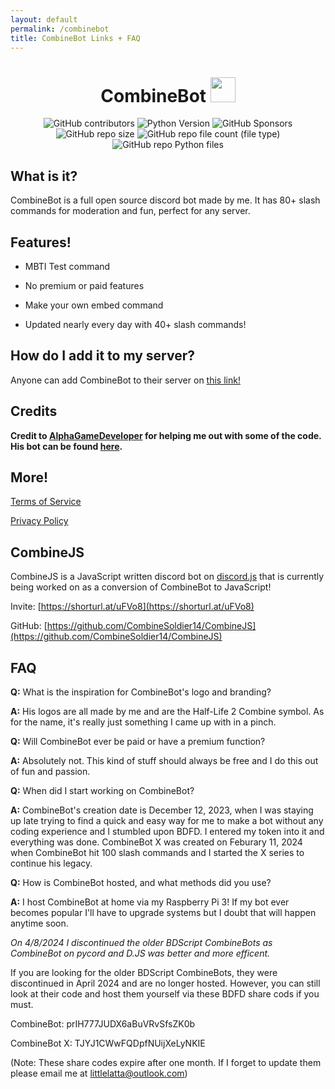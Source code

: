 ```yaml
---
layout: default
permalink: /combinebot
title: CombineBot Links + FAQ
---
```


<h1 align="center">CombineBot <img src="https://i.postimg.cc/sDXM4zL5/combinebot.png", style="width:40px;height:40px;" /></h1>

<!-- ![alt text](https://cdn.discordapp.com/app-icons/1225220764861730867/f66bd4beb4f1ebee0685d8c5cfd646bb.png?size=256) -->

<p align="center">
  <img alt="GitHub contributors" src="https://img.shields.io/github/contributors/CombineSoldier14/UltraBot">
  <img alt="Python Version" src="https://img.shields.io/badge/Python-3.11-yellow">
  <img alt="GitHub Sponsors" src="https://img.shields.io/github/sponsors/UltraBot">
  <img alt="GitHub repo size" src="https://img.shields.io/github/repo-size/CombineSoldier14/UltraBot">
  <img alt="GitHub repo file count (file type)" src="https://img.shields.io/github/directory-file-count/CombineSoldier14/UltraBot?type=file">
  <img alt="GitHub repo Python files" src="https://img.shields.io/github/directory-file-count/CombineSoldier14/UltraBot?type=file&logo=python&label=Python%20files&extension=py">
</p>

## What is it?
CombineBot is a full open source discord bot made by me. It has 80+ slash commands for moderation and fun, perfect for any server.

## Features!
* MBTI Test command

* No premium or paid features

* Make your own embed command

* Updated nearly every day with 40+ slash commands!

## How do I add it to my server?
Anyone can add CombineBot to their server on [this link!](https://discord.com/oauth2/authorize?client_id=1225220764861730867)

## Credits
**Credit to [AlphaGameDeveloper](https://github.com/AlphaGameDeveloper) for helping me out with some of the code.  His bot can be found [here](https://github.com/AlphaGameDeveloper/AlphaGameBot).**

## More!
[Terms of Service](https://combinebot.blogspot.com/p/combinebot-terms-of-service.html)

[Privacy Policy](https://combinebot.blogspot.com/p/combinebot-privacy-policy.html)

## CombineJS
CombineJS is a JavaScript written discord bot on [discord.js](https://discord.js.org) that is currently being worked on as a conversion of CombineBot to JavaScript!

Invite: [https://shorturl.at/uFVo8](https://shorturl.at/uFVo8)

GitHub:  [https://github.com/CombineSoldier14/CombineJS](https://github.com/CombineSoldier14/CombineJS)

## FAQ

**Q:** What is the inspiration for CombineBot's logo and branding?

**A:** His logos are all made by me and are the Half-Life 2 Combine symbol. As for the name, it's really just something I came up with in a pinch.

**Q:** Will CombineBot ever be paid or have a premium function?

**A:** Absolutely not. This kind of stuff should always be free and I do this out of fun and passion.

**Q:** When did I start working on CombineBot?

**A:** CombineBot's creation date is December 12, 2023, when I was staying up late trying to find a quick and easy way for me to make a bot without any coding experience and I stumbled upon BDFD. I entered my token into it and everything was done. CombineBot X was created on Feburary 11, 2024 when CombineBot hit 100 slash commands and I started the X series to continue his legacy.

**Q:** How is CombineBot hosted, and what methods did you use?

**A:** I host CombineBot at home via my Raspberry Pi 3! If my bot ever becomes popular I'll have to upgrade systems but I doubt that will happen anytime soon.



*On 4/8/2024 I discontinued the older BDScript CombineBots as CombineBot on pycord and D.JS was better and more efficent.*

If you are looking for the older BDScript CombineBots, they were discontinued in April 2024 and are no longer hosted. However, you can still look at their code and host them yourself via these BDFD share cods if you must.

CombineBot: prIH777JUDX6aBuVRvSfsZK0b

CombineBot X: TJYJ1CWwFQDpfNUijXeLyNKIE

(Note: These share codes expire after one month. If I forget to update them please email me at littlelatta@outlook.com)
